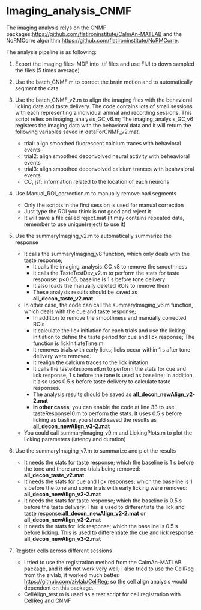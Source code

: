 # Imaging_analysis_CNMF
The imaging analysis relys on the CNMF packages:https://github.com/flatironinstitute/CaImAn-MATLAB and the NoRMCorre algorithm https://github.com/flatironinstitute/NoRMCorre.

The analysis pipeline is as following:
1. Export the imaging files .MDF into .tif files and use FIJI to down sampled the files (5 times average)
2. Use the batch_CNMF.m to correct the brain motion and to automatically segment the data
3. Use the batch_CNMF_v2.m to align the imaging files with the behavioral licking data and taste delivery. The code contains lots of small sessions with each representing a individual animal and recording sessions. This script relies on imaging_analysis_GC_v6.m; The imaging_analysis_GC_v6 registers the imaging data with the behavioral data and it will return the following variables saved in dataForCNMF_v2.mat.
   - trial: align smoothed fluorescent calcium traces with behavioral events
   - trial2: align smoothed deconvolved neural activity with beheavioral events
   - trial3: align smoothed deconvolved calcium trances with beahvaioral events
   - CC, jsf: information related to the location of each neurons
4. Use Manual_ROI_correction.m to manually remove bad segments
   - Only the scripts in the first session is used for manual correction
   - Just type the ROI you think is not good and reject it
   - It will save a file called reject.mat (it may contains repeated data, remember to use unique(reject) to use it)
   
5. Use the summaryImaging_v2.m to automatically summarize the response
   - It calls the summaryImaging_v8 function, which only deals with the taste response;
      - It calls the imaging_analysis_GC_v8 to remove the smoothness
      - It calls the TasteTestDev_v2.m to perform the stats for taste response: p<0.05, baseline is 1 s before tone delivery
      - It also loads the manually deleted ROIs to remove them
      - These analysis results should be saved as **all_decon_taste_v2.mat**
   - In other case, the code can call the summaryImaging_v6.m function, which deals with the cue and taste response;
      - In addition to remove the smoothness and manually corrected ROIs
      - It calculate the lick initiation for each trials and use the licking initiation to define the taste period for cue and lick response; The function is lickInitiateTime.m
      - It removes trials with early licks; licks occur within 1 s after tone delivery were removed.
      - It realign the calcium traces to the lick initation
      - It calls the tasteResponse8.m to perform the stats for cue and lick response, 1 s before the tone is used as baseline; In addition, it also uses 0.5 s before taste delivery to calculate taste responses. 
      - The analysis results should be saved as **all_decon_newAlign_v2-2.mat**
      - **In other cases**, you can enable the code at line 33 to use tasteResponse10.m to perform the stats. It uses 0.5 s before licking as basline, you should saved the results as **all_decon_newAlign_v3-2.mat**
   - You could call summaryImaging_v9.m and LickingPlots.m to plot the licking parameters (latency and duration)
      
      
6. Use the summaryImaging_v7.m to summarize and plot the results
   - It needs the stats for taste response; which the baseline is 1 s before the tone and there are no trials being removed: **all_decon_taste_v2.mat**
   - It needs the stats for cue and lick responses; which the baseline is 1 s before the tone and some trials with early licking were removed: **all_decon_newAlign_v2-2.mat**
   - It needs the stats for taste response; which the baseline is 0.5 s before the taste delivery. This is used to differentiate the lick and taste response:**all_decon_newAlign_v2-2.mat** or **all_decon_newAlign_v3-2.mat**
   - It needs the stats for lick response; which the baseline is 0.5 s before licking. This is used to differentiate the cue and lick response: **all_decon_newAlign_v3-2.mat**

7. Register cells across different sessions
   - I tried to use the registration method from the CaImAn-MATLAB package, and it did not work very well; I also tried to use the CellReg from the zivlab, it worked much better. https://github.com/zivlab/CellReg; so the cell align analysis would dependent on this package.
   - CellAlign_test.m  is used as a test script for cell registration with CellReg and CNMF
   
